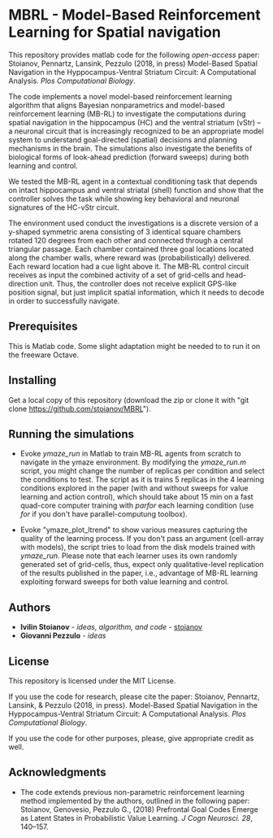 # MBRL - Model-Based Reinforcement Learning for Spatial navigation

This repository provides matlab code for the following *open-access* paper: Stoianov, Pennartz, Lansink, Pezzulo (2018, in press) Model-Based Spatial Navigation in the Hyppocampus-Ventral Striatum Circuit: A Computational Analysis. *Plos Computational Biology*.

The code implements a novel model-based reinforcement learning algorithm that aligns Bayesian nonparametrics and model-based reinforcement learning (MB-RL) to investigate the computations during spatial navigation in the hippocampus (HC) and the ventral striatum (vStr) – a neuronal circuit that is increasingly recognized to be an appropriate model system to understand goal-directed (spatial) decisions and planning mechanisms in the brain. The simulations also investigate the benefits of biological forms of look-ahead prediction (forward sweeps) during both learning and control.

We tested the MB-RL agent in a contextual conditioning task that depends on intact hippocampus and ventral striatal (shell) function and show that the controller solves the task while showing key behavioral and neuronal signatures of the HC-vStr circuit. 

The environment used conduct the investigations is a discrete version of a y-shaped symmetric arena consisting of 3 identical square chambers rotated 120 degrees from each other and connected through a central triangular passage. Each chamber contained three goal locations located along the chamber walls, where reward was (probabilistically) delivered. Each reward location had a cue light above it. The MB-RL control circuit receives as input the combined activity of a set of grid-cells and head-direction unit. Thus, the controller does not receive explicit GPS-like position signal, but just implicit spatial information, which it needs to decode in order to successfully navigate.

## Prerequisites

This is Matlab code. Some slight adaptation might be needed to to run it on the freeware Octave.

## Installing

Get a local copy of this repository (download the zip or clone it with "git clone https://github.com/stoianov/MBRL").
  
## Running the simulations

* Evoke *ymaze_run* in Matlab to train MB-RL agents from scratch to navigate in the ymaze environment. By modifying the *ymaze_run.m* script, you might change the number of replicas per condition and select the conditions to test. The script as it is trains 5 replicas in the 4 learning conditions explored in the paper (with and without sweeps for value learning and action control), which should take about 15 min on a fast quad-core computer training with *parfor* each learning condition (use *for* if you don't have parallel-computung toolbox).

* Evoke "ymaze_plot_ltrend" to show various measures capturing the quality of the learning process. If you don't pass an argument (cell-array with models), the script tries to load from the disk models trained with *ymaze_run*. Please note that each learner uses its own randomly generated set of grid-cells, thus, expect only qualitative-level replication of the results published in the paper, i.e., advantage of MB-RL learning exploiting forward sweeps for both value learning and control. 

## Authors

* **Ivilin Stoianov** - *ideas, algorithm, and code* - [stoianov](https://github.com/stoianov)
* **Giovanni Pezzulo** - *ideas*

## License

This repository is licensed under the MIT License.

If you use the code for research, please cite the paper: Stoianov, Pennartz, Lansink, & Pezzulo (2018, in press). Model-Based Spatial Navigation in the Hyppocampus-Ventral Striatum Circuit: A Computational Analysis. *Plos Computational Biology*.

If you use the code for other purposes, please, give appropriate credit as well.

## Acknowledgments

* The code extends previous non-parametric reinforcement learning method implemented by the authors, outlined in the following paper: Stoianov, Genovesio, Pezzulo G., (2018) Prefrontal Goal Codes Emerge as Latent States in Probabilistic Value Learning. *J Cogn Neurosci. 28*, 140–157. 

